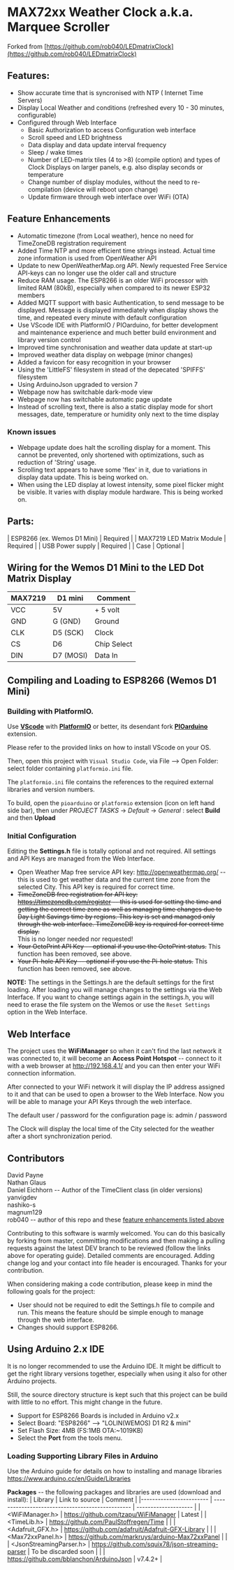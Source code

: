 # MAX72xx Weather Clock a.k.a. Marquee Scroller
Forked from [https://github.com/rob040/LEDmatrixClock](https://github.com/rob040/LEDmatrixClock)

## Features:
* Show accurate time that is syncronised with NTP ( Internet Time Servers)
* Display Local Weather and conditions (refreshed every 10 - 30 minutes, configurable)
* Configured through Web Interface
  * Basic Authorization to access Configuration web interface
  * Scroll speed and LED brightness
  * Data display and data update interval frequency
  * Sleep / wake times
  * Number of LED-matrix tiles (4 to >8) (compile option) and
    types of Clock Displays on larger panels, e.g. also display seconds or temperature
  * Change number of display modules, without the need to re-compilation (device will reboot upon change)
  * Update firmware through web interface over WiFi (OTA)

## Feature Enhancements
* Automatic timezone (from Local weather), hence no need for TimeZoneDB registration requirement
* Added Time NTP and more efficient time strings instead. Actual time zone information is used from OpenWeather API
* Update to new OpenWeatherMap.org API. Newly requested Free Service API-keys can no longer use the older call and structure
* Reduce RAM usage. The ESP8266 is an older WiFi processor with limited RAM (80kB), especially when compared to its newer ESP32 members
* Added MQTT support with basic Authentication, to send message to be displayed. Message is displayed immediately when display shows the time, and repeated every minute with default configuration
* Use VScode IDE with PlatformIO / PIOarduino, for better development and maintenance experience and much better build environment and library version control
* Improved time synchronisation and weather data update at start-up
* Improved weather data display on webpage (minor changes)
* Added a favicon for easy recognition in your browser
* Using the 'LittleFS' filesystem in stead of the depecated 'SPIFFS' filesystem
* Using ArduinoJson upgraded to version 7
* Webpage now has switchable dark-mode view
* Webpage now has switchable automatic page update
* Instead of scrolling text, there is also a static display mode for short messages, date, temperature or humidity only next to the time display

### Known issues
* Webpage update does halt the scrolling display for a moment. This cannot be prevented, only shortened with optimizations, such as reduction of 'String' usage.
* Scrolling text appears to have some 'flex' in it, due to variations in display data update. This is being worked on.
* When using the LED display at lowest intensity, some pixel flicker might be visible. It varies with display module hardware. This is being worked on.

## Parts:
| ESP8266 (ex. Wemos D1 Mini) | Required |
| MAX7219 LED Matrix Module   | Required |
| USB Power supply            | Required |
| Case                        | Optional |

## Wiring for the Wemos D1 Mini to the LED Dot Matrix Display

| MAX7219 | D1 mini          | Comment     |
| ---     | ---              | ---         |
| VCC     | 5V               | + 5 volt    |
| GND     | G (GND)          | Ground      |
| CLK     | D5 (SCK)         | Clock       |
| CS      | D6               | Chip Select |
| DIN     | D7 (MOSI)        | Data In     |

## Compiling and Loading to ESP8266 (Wemos D1 Mini)

### Building with PlatformIO.

Use [**VScode**](https://code.visualstudio.com/docs) with [**PlatformIO**](https://platformio.org/) or better, its desendant fork [**PIOarduino**](https://marketplace.visualstudio.com/items?itemName=pioarduino.pioarduino-ide) extension.

Please refer to the provided links on how to install VScode on your OS.

Then, open this project with `Visual Studio Code`, via File --> Open Folder: select folder containing `platformio.ini` file.

The `platformio.ini` file contains the references to the required external libraries and version numbers.

To build, open the `pioarduino` or `platformio` extension (icon on left hand side bar), then under *PROJECT TASKS* -> *Default* -> *General* : select **Build** and then **Upload**

### Initial Configuration
Editing the **Settings.h** file is totally optional and not required.
All settings and API Keys are managed from the Web Interface.
* Open Weather Map free service API key: http://openweathermap.org/  -- this is used to get weather data and the current time zone from the selected City. This API key is required for correct time.
* <del>TimeZoneDB free registration for API key: https://timezonedb.com/register -- this is used for setting the time and getting the correct time zone as well as managing time changes due to Day Light Savings time by regions.  This key is set and managed only through the web interface. TimeZoneDB key is required for correct time display.</del><br> This is no longer needed nor requested!
* <del>Your OctoPrint API Key -- optional if you use the OctoPrint status.</del> This function has been removed, see above.
* <del>Your Pi-hole API Key -- optional if you use the Pi-hole status.</del> This function has been removed, see above.

**NOTE:** The settings in the Settings.h are the default settings for the first loading. After loading you will manage changes to the settings via the Web Interface. If you want to change settings again in the settings.h, you will need to erase the file system on the Wemos or use the `Reset Settings` option in the Web Interface.

## Web Interface
The project uses the **WiFiManager** so when it can't find the last network it was connected to, it will become an **Access Point Hotspot** -- connect to it with a web browser at http://192.168.4.1/ and you can then enter your WiFi connection information.

After connected to your WiFi network it will display the IP address assigned to it and that can be used to open a browser to the Web Interface. Now you will be able to manage your API Keys through the web interface.

The default user / password for the configuration page is: admin / password

The Clock will display the local time of the City selected for the weather after a short synchronization period.

## Contributors
David Payne <br>
Nathan Glaus <br>
Daniel Eichhorn -- Author of the TimeClient class (in older versions) <br>
yanvigdev <br>
nashiko-s <br>
magnum129 <br>
rob040  --  author of this repo and these [feature enhancements listed above](#feature-enhancements)<br>

Contributing to this software is warmly welcomed. You can do this basically by forking from master, committing modifications and then making a pulling requests against the latest DEV branch to be reviewed (follow the links above for operating guide). Detailed comments are encouraged. Adding change log and your contact into file header is encouraged. Thanks for your contribution.

When considering making a code contribution, please keep in mind the following goals for the project:
* User should not be required to edit the Settings.h file to compile and run. This means the feature should be simple enough to manage through the web interface.
* Changes should support ESP8266.


## Using Arduino 2.x IDE

It is no longer recommended to use the Arduino IDE. It might be difficult to get the right library versions together, especially when using it also for other Arduino projects.

Still, the source directory structure is kept such that this project can be build with little to no effort. This might change in the future.
* Support for ESP8266 Boards is included in Arduino v2.x
* Select Board:  "ESP8266" --> "LOLIN(WEMOS) D1 R2 & mini"
* Set Flash Size: 4MB (FS:1MB OTA:~1019KB)
* Select the **Port** from the tools menu.

### Loading Supporting Library Files in Arduino

Use the Arduino guide for details on how to installing and manage libraries https://www.arduino.cc/en/Guide/Libraries

**Packages** -- the following packages and libraries are used (download and install):
| Library                 | Link to source                                   | Comment              |
|------------------------ | ------------------------------------------------ | -------------------- |
| <WiFiManager.h>         | https://github.com/tzapu/WiFiManager             | Latest               |
| <TimeLib.h>             | https://github.com/PaulStoffregen/Time           |                      |
| <Adafruit_GFX.h>        | https://github.com/adafruit/Adafruit-GFX-Library |                      |
| <Max72xxPanel.h>        | https://github.com/markruys/arduino-Max72xxPanel |                      |
| <JsonStreamingParser.h> | https://github.com/squix78/json-streaming-parser | To be discarded soon |
| <ArduinoJson>           | https://github.com/bblanchon/ArduinoJson         | v7.4.2+              |
